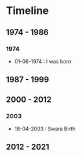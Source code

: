# Timeline

## 1974 - 1986

### 1974

- 01-06-1974 : I was born

## 1987 - 1999

## 2000 - 2012

### 2003

- 18-04-2003 : Swara Birth

## 2012 - 2021
